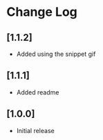 # Change Log

## [1.1.2]
- Added using the snippet gif

## [1.1.1]
- Added readme

## [1.0.0]

- Initial release
